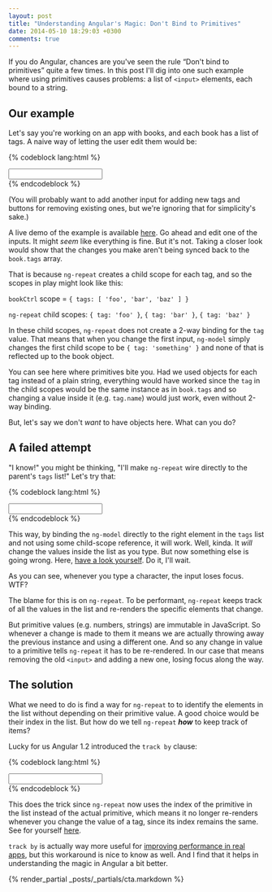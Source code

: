 ```yaml
---
layout: post
title: "Understanding Angular's Magic: Don't Bind to Primitives"
date: 2014-05-10 18:29:03 +0300
comments: true
---
```


If you do Angular, chances are you've seen the rule “Don't bind to primitives” quite a few times. In this post I'll dig into one such example where using primitives causes problems:  a list of `<input>` elements, each bound to a string.

## Our example

Let's say you're working on an app with books, and each book has a list of tags. A naive way of letting the user edit them would be:

{% codeblock lang:html %}
<div ng-controller="bookCtrl">
    <div ng-repeat="tag in book.tags">
        <input type="text" ng-model="tag">
    </div>
</div>
{% endcodeblock %}
    
(You will probably want to add another input for adding new tags and buttons for removing existing ones, but we're ignoring that for simplicity's sake.)

A live demo of the example is available [here](http://jsfiddle.net/avivby/yPFL6/). Go ahead and edit one of the inputs. It might *seem* like everything is fine. But it's not. Taking a closer look would show that the changes you make aren't being synced back to the `book.tags` array.

That is because `ng-repeat` creates a child scope for each tag, and so the scopes in play might look like this:

`bookCtrl` scope = `{ tags: [ 'foo', 'bar', 'baz' ] }`

`ng-repeat` child scopes: `{ tag: 'foo' }`, `{ tag: 'bar' }`, `{ tag: 'baz' }`

In these child scopes, `ng-repeat` does not create a 2-way binding for the `tag` value. That means that when you change the first input, `ng-model` simply changes the first child scope to be `{ tag: 'something' }` and none of that is reflected up to the book object.

You can see here where primitives bite you. Had we used objects for each tag instead of a plain string, everything would have worked since the `tag` in the child scopes would be the same instance as in `book.tags` and so changing a value inside it (e.g. `tag.name`) would just work, even without 2-way binding.

But, let's say we don't *want* to have objects here. What can you do?

## A failed attempt

"I know!" you might be thinking, "I'll make `ng-repeat` wire directly to the parent's `tags` list!" Let's try that:

{% codeblock lang:html %}
<div ng-controller="bookCtrl">
    <div ng-repeat="tag in book.tags">
        <input type="text" ng-model="book.tags[$index]">
    </div>
</div>
{% endcodeblock %}
    
This way, by binding the `ng-model` directly to the right element in the `tags` list and not using some child-scope reference, it will work. Well, kinda. It *will* change the values inside the list as you type. But now something else is going wrong. Here, [have a look yourself](http://jsfiddle.net/avivby/htdKM/). Do it, I'll wait.

As you can see, whenever you type a character, the input loses focus. WTF?

The blame for this is on `ng-repeat`. To be performant, `ng-repeat` keeps track of all the values in the list and re-renders the specific elements that change.

But primitive values (e.g. numbers, strings) are immutable in JavaScript. So whenever a change is made to them it means we are actually throwing away the previous instance and using a different one. And so any change in value to a primitive tells `ng-repeat` it has to be re-rendered. In our case that means removing the old `<input>` and adding a new one, losing focus along the way.

## The solution

What we need to do is find a way for `ng-repeat` to to identify the elements in the list without depending on their primitive value. A good choice would be their index in the list. But how do we tell `ng-repeat` ***how*** to keep track of items?

Lucky for us Angular 1.2 introduced the `track by` clause:

{% codeblock lang:html %}
<div ng-controller="bookCtrl">
    <div ng-repeat="tag in book.tags track by $index">
        <input type="text" ng-model="book.tags[$index]">
    </div>
</div>
{% endcodeblock %}

This does the trick since `ng-repeat` now uses the index of the primitive in the list instead of the actual primitive, which means it no longer re-renders whenever you change the value of a tag, since its index remains the same. See for yourself [here](http://jsfiddle.net/avivby/ZXmuR/).

`track by` is actually way more useful for [improving performance in real apps](http://www.codelord.net/2014/04/15/improving-ng-repeat-performance-with-track-by/), but this workaround is nice to know as well. And I find that it helps in understanding the magic in Angular a bit better.

{% render_partial _posts/_partials/cta.markdown %}
